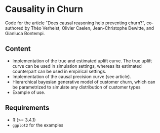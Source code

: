 # Causality in Churn

Code for the article "Does causal reasoning help preventing churn?", co-authored by Théo Verhelst, Olivier Caelen, Jean-Christophe Dewitte, and Gianluca Bontempi.

## Content

 * Implementation of the true and estimated uplift curve. The true uplift curve can be used in simulation settings, whereas its estimated counterpart can be used in empirical settings.
 * Implementation of the causal precision curve (see article).
 * Hierarchical bayesian generative model of customer churn, which can be parametrized to simulate any distribution of customer types
 * Example of use.

## Requirements
 
 * R (>= 3.4.1)
 * `ggplot2` for the examples
